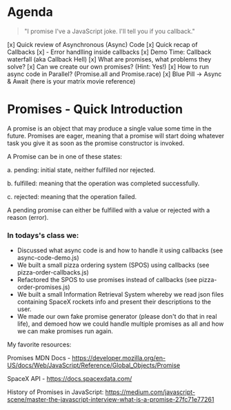 
# Agenda

> "I promise I've a JavaScript joke. I'll tell you if you callback."


[x] Quick review of Asynchronous (Async) Code
[x] Quick recap of Callbacks
    [x] - Error handlling inside callbacks
[x] Demo Time: Callback waterfall (aka Callback Hell)
[x] What are promises, what problems they solve?
[x] Can we create our own promises? (Hint: Yes!)
[x] How to run async code in Parallel? (Promise.all and Promise.race)
[x] Blue Pill -> Async & Await (here is your matrix movie reference)


# Promises - Quick Introduction

A promise is an object that may produce a single value some time in the future. Promises are eager, meaning that a promise will start doing whatever task you give it as soon as the promise constructor is invoked. 

A Promise can be in one of these states:

a. pending: initial state, neither fulfilled nor rejected.

b. fulfilled: meaning that the operation was completed successfully.

c. rejected: meaning that the operation failed.

A pending promise can either be fulfilled with a value or rejected with a reason (error).

### In todays's class we:

* Discussed what async code is and how to handle it using callbacks (see async-code-demo.js)
* We built a small pizza ordering system (SPOS) using callbacks (see pizza-order-callbacks.js)
* Refactored the SPOS to use promises instead of callbacks (see pizza-order-promises.js) 
* We built a small Information Retrieval System whereby we read json files containing SpaceX rockets info and present their descriptions to the user.
* We made our own fake promise generator (please don't do that in real life), and demoed how we could handle multiple promises as all and how we can make promises run again.



My favorite resources: 

Promises MDN Docs - https://developer.mozilla.org/en-US/docs/Web/JavaScript/Reference/Global_Objects/Promise

SpaceX API - https://docs.spacexdata.com/

History of Promises in JavaScript: https://medium.com/javascript-scene/master-the-javascript-interview-what-is-a-promise-27fc71e77261
